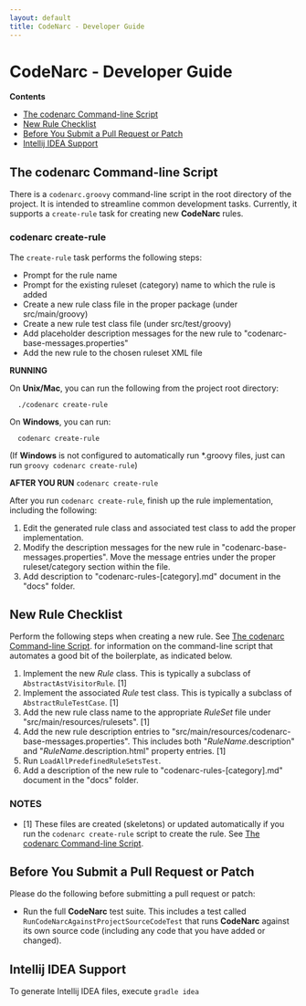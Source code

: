 ```yaml
---
layout: default
title: CodeNarc - Developer Guide
---  
```


# CodeNarc - Developer Guide

**Contents**
  * [The codenarc Command-line Script](#the-codenarc-command-line-script)
  * [New Rule Checklist](#new-rule-checklist)
  * [Before You Submit a Pull Request or Patch](#before-you-submit-a-pull-request-or-patch)
  * [Intellij IDEA Support](#intellij-idea-support)


## The codenarc Command-line Script

There is a `codenarc.groovy` command-line script in the root directory of the project.
It is intended to streamline common development tasks. Currently, it supports a
`create-rule` task for creating new **CodeNarc** rules.

### codenarc create-rule

The `create-rule` task performs the following steps:
  * Prompt for the rule name
  * Prompt for the existing ruleset (category) name to which the rule is added
  * Create a new rule class file in the proper package (under src/main/groovy)
  * Create a new rule test class file (under src/test/groovy)
  * Add placeholder description messages for the new rule to "codenarc-base-messages.properties"
  * Add the new rule to the chosen ruleset XML file

**RUNNING**

On **Unix/Mac**, you can run the following from the project root directory:

      ./codenarc create-rule

On **Windows**, you can run:

      codenarc create-rule

(If **Windows** is not configured to automatically run *.groovy files,
just can run `groovy codenarc create-rule`)

**AFTER YOU RUN** `codenarc create-rule`

After you run `codenarc create-rule`, finish up the rule implementation, including the following:
  1. Edit the generated rule class and associated test class to add the proper implementation.
  2. Modify the description messages for the new rule in "codenarc-base-messages.properties". Move the
     message entries under the proper ruleset/category section within the file.
  4. Add description to "codenarc-rules-[category].md" document in the "docs" folder.


## New Rule Checklist

Perform the following steps when creating a new rule. See [The codenarc Command-line Script](#the-codenarc-command-line-script).
for information on the command-line script that automates a good bit of the boilerplate, as indicated below.
  1. Implement the new *Rule* class. This is typically a subclass of `AbstractAstVisitorRule`. [1]
  2. Implement the associated *Rule* test class. This is typically a subclass of `AbstractRuleTestCase`. [1]
  3. Add the new rule class name to the appropriate *RuleSet* file under "src/main/resources/rulesets". [1]
  4. Add the new rule description entries to "src/main/resources/codenarc-base-messages.properties".
     This includes both "*RuleName*.description" and "*RuleName*.description.html" property entries. [1]
  5. Run `LoadAllPredefinedRuleSetsTest`.
  6. Add a description of the new rule to "codenarc-rules-[category].md" document in the "docs" folder.

###  NOTES

  * [1] These files are created (skeletons) or updated automatically if you run the `codenarc create-rule`
        script to create the rule. See [The codenarc Command-line Script](#the-codenarc-command-line-script).


## Before You Submit a Pull Request or Patch

Please do the following before submitting a pull request or patch:

  * Run the full **CodeNarc** test suite. This includes a test called `RunCodeNarcAgainstProjectSourceCodeTest`
    that runs **CodeNarc** against its own source code (including any code that you have added or changed).


## Intellij IDEA Support

To generate Intellij IDEA files, execute `gradle idea`
